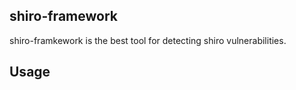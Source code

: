 ## shiro-framework

shiro-framkework is the best tool for detecting shiro vulnerabilities.

## Usage
